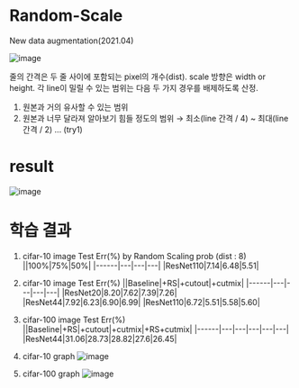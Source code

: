 # Random-Scale
New data augmentation(2021.04)

![image](https://user-images.githubusercontent.com/59173164/113481576-474b6380-94d5-11eb-8a56-994d64705477.png)

줄의 간격은 두 줄 사이에 포함되는 pixel의 개수(dist).
scale 방향은 width or height.
각 line이 밀릴 수 있는 범위는 다음 두 가지 경우를 배제하도록 산정.
1. 원본과 거의 유사할 수 있는 범위
2. 원본과 너무 달라져 알아보기 힘들 정도의 범위
→ 최소(line 간격 / 4) ~ 최대(line 간격 / 2) ... (try1)

# result
![image](https://user-images.githubusercontent.com/59173164/113481700-0011a280-94d6-11eb-9f18-41248babb013.png)




# 학습 결과
1. cifar-10 image Test Err(%) by Random Scaling prob (dist : 8)
||100%|75%|50%|
|------|---|---|---|
|ResNet110|7.14|6.48|5.51|

2. cifar-10 image Test Err(%) 
||Baseline|+RS|+cutout|+cutmix|
|------|---|---|---|---|
|ResNet20|8.20|7.62|7.39|7.26|
|ResNet44|7.92|6.23|6.90|6.99|
|ResNet110|6.72|5.51|5.58|5.60|

3. cifar-100 image Test Err(%) 
||Baseline|+RS|+cutout|+cutmix|+RS+cutmix|
|------|---|---|---|---|---|
|ResNet44|31.06|28.73|28.82|27.6|26.45|

4. cifar-10 graph
![image](https://user-images.githubusercontent.com/59173164/120281444-ea610380-c2f3-11eb-8fdc-6bed53998da8.png)

5. cifar-100 graph
![image](https://user-images.githubusercontent.com/59173164/120281459-ee8d2100-c2f3-11eb-90b3-40edff587e19.png)
